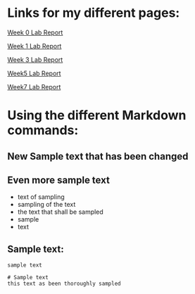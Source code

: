 # Links for my different pages:

[Week 0 Lab Report](https://fballou.github.io/cse15l-lab-reports/lab-report-1-week-0.html)

[Week 1 Lab Report](https://fballou.github.io/cse15l-lab-reports/lab-report-1-week-1.html)

[Week 3 Lab Report](https://fballou.github.io/cse15l-lab-reports/lab-report-2-week-3.html)

[Week5 Lab Report](https://fballou.github.io/cse15l-lab-reports/lab-report3-week-5.html)

[Week7 Lab Report](https://fballou.github.io/cse15l-lab-reports/lab-report4-week-7.html)

# Using the different Markdown commands:

## New Sample text that has been changed
## Even more sample text

- text of sampling
- sampling of the text
- the text that shall be sampled
- sample
- text

Sample text:
---

`sample text`

```
# Sample text
this text as been thoroughly sampled
```

